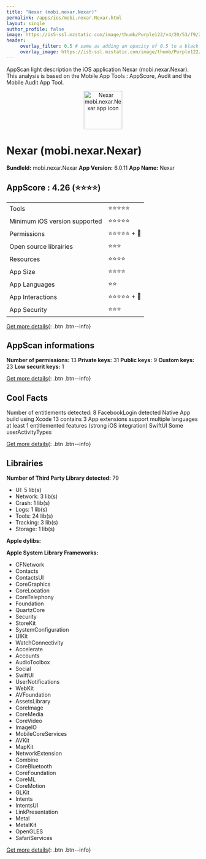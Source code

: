 ```yaml
---
title: "Nexar (mobi.nexar.Nexar)"
permalink: /apps/ios/mobi.nexar.Nexar.html
layout: single
author_profile: false
image: https://is5-ssl.mzstatic.com/image/thumb/Purple122/v4/20/53/f9/2053f9a6-10a1-dd86-ee82-5f432b8fd3f8/AppIcon-0-1x_U007emarketing-0-8-0-sRGB-0-85-220-0.png/512x512bb.jpg
header: 
     overlay_filter: 0.5 # same as adding an opacity of 0.5 to a black background
     overlay_image: https://is5-ssl.mzstatic.com/image/thumb/Purple122/v4/20/53/f9/2053f9a6-10a1-dd86-ee82-5f432b8fd3f8/AppIcon-0-1x_U007emarketing-0-8-0-sRGB-0-85-220-0.png/512x512bb.jpg
---
```

AppScan light description the iOS application Nexar (mobi.nexar.Nexar). This analysis is based on the Mobile App Tools : AppScore, Audit and the Mobile Audit App Tool.

  
  
<div style="text-align: center;"><img src="https://is5-ssl.mzstatic.com/image/thumb/Purple122/v4/20/53/f9/2053f9a6-10a1-dd86-ee82-5f432b8fd3f8/AppIcon-0-1x_U007emarketing-0-8-0-sRGB-0-85-220-0.png/512x512bb.jpg" width="100" height="100" alt="Nexar mobi.nexar.Nexar app icon"></div>  
  
# Nexar (mobi.nexar.Nexar)

**BundleId:** mobi.nexar.Nexar
**App Version:** 6.0.11
**App Name:** Nexar


## AppScore : 4.26 (⭐️⭐️⭐️⭐️) 

<table>
<tr><td> Tools </td><td> ⭐️⭐️⭐️⭐️⭐️ </td></tr>
<tr><td> Minimum iOS version supported </td><td> ⭐️⭐️⭐️⭐️⭐️ </td></tr>
<tr><td> Permissions </td><td> ⭐️⭐️⭐️⭐️⭐️ + 🌟 </td></tr>
<tr><td> Open source librairies </td><td> ⭐️⭐️⭐️ </td></tr>
<tr><td> Resources </td><td> ⭐️⭐️⭐️⭐️ </td></tr>
<tr><td> App Size </td><td> ⭐️⭐️⭐️⭐️ </td></tr>
<tr><td> App Languages </td><td> ⭐️⭐️ </td></tr>
<tr><td> App Interactions </td><td> ⭐️⭐️⭐️⭐️⭐️ + 🌟 </td></tr>
<tr><td> App Security </td><td> ⭐️⭐️⭐️ </td></tr>
</table>

[Get more details](/pricing.html){: .btn .btn--info}  
  
## AppScan informations 

**Number of permissions:** 13
**Private keys:** 31
**Public keys:** 9
**Custom keys:** 23
**Low securit keys:** 1
  
[Get more details](/pricing.html){: .btn .btn--info}

## Cool Facts

Number of entitlements detected: 8
FacebookLogin detected
Native App
build using Xcode 13
contains 3 App extensions
support multiple languages
at least 1 entitlemented features (strong iOS integration)
SwiftUI
Some userActivityTypes
  
[Get more details](/pricing.html){: .btn .btn--info}

## Librairies 
**Number of Third Party Library detected:** 79
- UI: 5 lib(s)
- Network: 3 lib(s)
- Crash: 1 lib(s)
- Logs: 1 lib(s)
- Tools: 24 lib(s)
- Tracking: 3 lib(s)
- Storage: 1 lib(s)

**Apple dylibs:**


**Apple System Library Frameworks:**
- CFNetwork
- Contacts
- ContactsUI
- CoreGraphics
- CoreLocation
- CoreTelephony
- Foundation
- QuartzCore
- Security
- StoreKit
- SystemConfiguration
- UIKit
- WatchConnectivity
- Accelerate
- Accounts
- AudioToolbox
- Social
- SwiftUI
- UserNotifications
- WebKit
- AVFoundation
- AssetsLibrary
- CoreImage
- CoreMedia
- CoreVideo
- ImageIO
- MobileCoreServices
- AVKit
- MapKit
- NetworkExtension
- Combine
- CoreBluetooth
- CoreFoundation
- CoreML
- CoreMotion
- GLKit
- Intents
- IntentsUI
- LinkPresentation
- Metal
- MetalKit
- OpenGLES
- SafariServices


  
[Get more details](/pricing.html){: .btn .btn--info}

